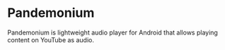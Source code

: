 # Pandemonium

Pandemonium is lightweight audio player for Android that allows playing content on YouTube as audio.